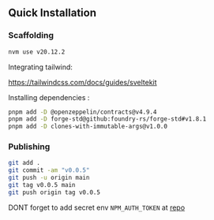 ## Quick Installation


### Scaffolding

```bash
nvm use v20.12.2
```

Integrating tailwind:

https://tailwindcss.com/docs/guides/sveltekit

Installing dependencies :

```bash
pnpm add -D @openzeppelin/contracts@v4.9.4
pnpm add -D forge-std@github:foundry-rs/forge-std#v1.8.1
pnpm add -D clones-with-immutable-args@v1.0.0
```

### Publishing

```bash
git add .
git commit -am "v0.0.5"
git push -u origin main
git tag v0.0.5 main
git push origin tag v0.0.5
```

DONT forget to add secret env `NPM_AUTH_TOKEN` at [repo](https://github.com/Ratimon/solid-grinder/settings/secrets/actions)